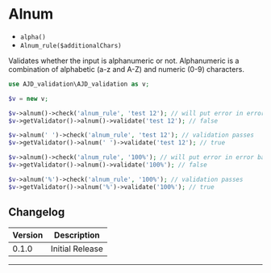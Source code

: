 # Alnum

- `alpha()`
- `Alnum_rule($additionalChars)`

Validates whether the input is alphanumeric or not. Alphanumeric is a combination of alphabetic (a-z and A-Z) and numeric (0-9) characters.

```php
use AJD_validation\AJD_validation as v;

$v = new v;

$v->alnum()->check('alnum_rule', 'test 12'); // will put error in error bag
$v->getValidator()->alnum()->validate('test 12'); // false

$v->alnum(' ')->check('alnum_rule', 'test 12'); // validation passes
$v->getValidator()->alnum(' ')->validate('test 12'); // true

$v->alnum()->check('alnum_rule', '100%'); // will put error in error bag
$v->getValidator()->alnum()->validate('100%'); // false

$v->alnum('%')->check('alnum_rule', '100%'); // validation passes
$v->getValidator()->alnum('%')->validate('100%'); // true

```

## Changelog

Version | Description
--------|-------------
  0.1.0 | Initial Release

***
